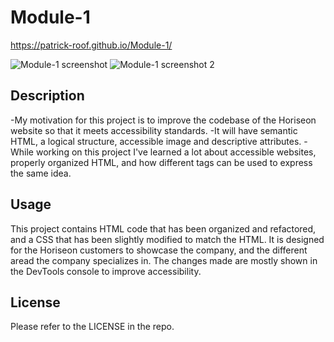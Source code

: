 # Module-1

https://patrick-roof.github.io/Module-1/

![Module-1 screenshot](https://user-images.githubusercontent.com/115768554/198188070-7f69e025-b49d-4628-a7fe-ef82121a28df.png)
![Module-1 screenshot 2](https://user-images.githubusercontent.com/115768554/198187854-78fc4361-a6a2-440f-8803-a543d6e2aa37.png)

## Description

 -My motivation for this project is to improve the codebase of the Horiseon website so that it meets accessibility standards.
 -It will have semantic HTML, a logical structure, accessible image and descriptive attributes.
 -While working on this project I've learned a lot about accessible websites, properly organized HTML, and how different tags can be used to express the same idea.


## Usage

This project contains HTML code that has been organized and refactored, and a CSS that has been slightly modified to match the HTML.
It is designed for the Horiseon customers to showcase the company, and the different aread the company specializes in.
The changes made are mostly shown in the DevTools console to improve accessibility.


## License

Please refer to the LICENSE in the repo.
